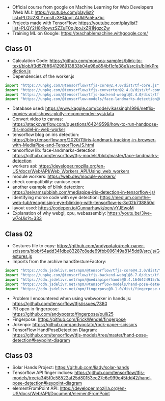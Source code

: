 - Official course from google on Machine Learning for Web Developers (Web ML): https://youtube.com/playlist?list=PLOU2XLYxmsILr3HQpqjLAUkIPa5EaZiui
- Projects made with TensorFlow: https://youtube.com/playlist?list=PLQY2H8rRoyvzSZZuF0qJpoJxZR1NgzcZw
- Training ML on Google: https://teachablemachine.withgoogle.com/

## Class 01

- Calculation Code: https://github.com/monaca-samples/blink-to-text/blob/f3d578ff641298913833b04e98e854bf1cfe38e1/src/js/blinkPrediction.js
- Dependencies of the worker.js

```js
import "https://unpkg.com/@tensorflow/tfjs-core@2.4.0/dist/tf-core.js";
import "https://unpkg.com/@tensorflow/tfjs-converter@2.4.0/dist/tf-converter.js";
import "https://unpkg.com/@tensorflow/tfjs-backend-webgl@2.4.0/dist/tf-backend-webgl.js";
import "https://unpkg.com/@tensorflow-models/face-landmarks-detection@0.0.1/dist/face-landmarks-detection.js";
```

- Database used: https://www.kaggle.com/code/vikassingh1996/netflix-movies-and-shows-plotly-recommender-sys/data
- Convert video to canvas: https://stackoverflow.com/questions/64249599/how-to-run-handpose-tfjs-model-in-web-worker
- tensorflow blog on iris detection: https://blog.tensorflow.org/2020/11/iris-landmark-tracking-in-browser-with-MediaPipe-and-TensorFlowJS.html
- tensorflow lib: face-landmarks-detection: https://github.com/tensorflow/tfjs-models/blob/master/face-landmarks-detection
- workers api: https://developer.mozilla.org/en-US/docs/Web/API/Web_Workers_API/Using_web_workers
- module workers: https://web.dev/module-workers/
- check compatibility: caniuse.com
- another example of blink detection: https://selvamsubbiah.com/mediapipe-iris-detection-in-tensorflow-js/
- identifying morse code with eye detection: https://medium.com/the-web-tub/recognising-eye-blinking-with-tensorflow-js-3c02b738850d
- layout used: https://codepen.io/Gunnarhawk/pen/vYJEwoM
- Explanation of why webgl, cpu, webassembly: https://youtu.be/3ive-w7oUis?t=333

## Class 02

- Gestures file to copy: https://github.com/andypotato/rock-paper-scissors/blob/54add341dbe83287c8ede69fbb006149a8145dd9/src/js/Gestures.js
- Imports from the archive handGestureFactory:

```js
import "https://cdn.jsdelivr.net/npm/@tensorflow/tfjs-core@4.2.0/dist/tf-core.min.js";
import "https://unpkg.com/@tensorflow/tfjs-backend-webgl@3.7.0/dist/tf-backend-webgl.min.js";
import "https://cdn.jsdelivr.net/npm/@mediapipe/hands@0.4.1646424915/hands.min.js";
import "https://cdn.jsdelivr.net/npm/@tensorflow-models/hand-pose-detection@2.0.0/dist/hand-pose-detection.min.js";
import "https://cdn.jsdelivr.net/npm/fingerpose@0.1.0/dist/fingerpose.min.js";
```

- Problem I encountered when using webworker in hands.js: https://github.com/tensorflow/tfjs/issues/7380
- PR open in fingerpose: https://github.com/andypotato/fingerpose/pull/25
- Fingerpose: https://github.com/ErickWendel/fingerpose
- Jokenpo: https://github.com/andypotato/rock-paper-scissors
- TensorFlow HandPoseDetection Diagram: https://github.com/tensorflow/tfjs-models/tree/master/hand-pose-detection#keypoint-diagram

## Class 03

- Solar Hands Project: https://github.com/liady/solar-hands
- Tensorflow API finger indices: https://github.com/tensorflow/tfjs-models/tree/a345f0c58522af25d80153ec27c6e999e45fdd42/hand-pose-detection#keypoint-diagram
- elementFromPoint API: https://developer.mozilla.org/en-US/docs/Web/API/Document/elementFromPoint
